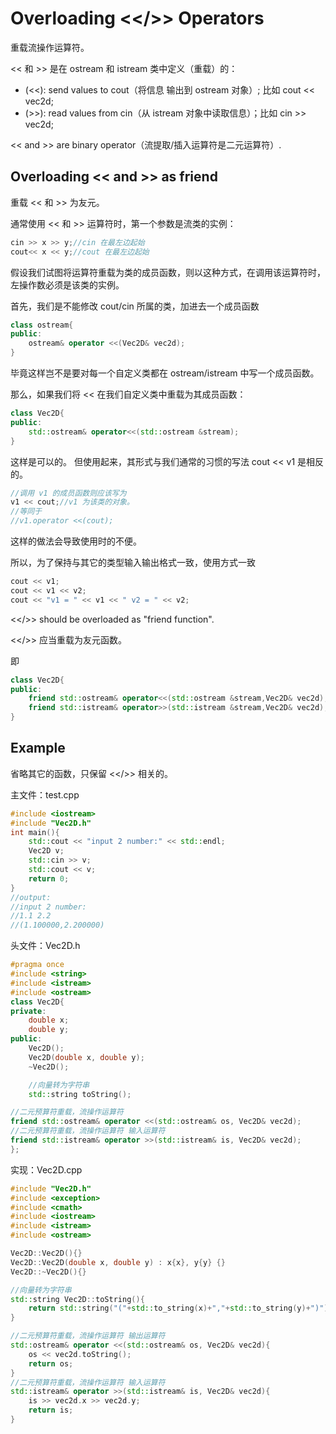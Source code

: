 # Overloading <</>> Operators

重载流操作运算符。

<< 和 >> 是在 ostream 和 istream 类中定义（重载）的：

- (<<): send values to cout（将信息 输出到 ostream 对象）; 比如 cout << vec2d;
- (>>): read values from cin（从 istream 对象中读取信息）；比如 cin >> vec2d;

<< and >> are binary operator（流提取/插入运算符是二元运算符）.

## Overloading << and >> as friend

重载 << 和 >> 为友元。

通常使用 << 和 >> 运算符时，第一个参数是流类的实例：

~~~C++
cin >> x >> y;//cin 在最左边起始
cout<< x << y;//cout 在最左边起始
~~~

假设我们试图将运算符重载为类的成员函数，则以这种方式，在调用该运算符时，左操作数必须是该类的实例。

首先，我们是不能修改 cout/cin 所属的类，加进去一个成员函数

~~~C++
class ostream{
public:
    ostream& operator <<(Vec2D& vec2d);
}
~~~

毕竟这样岂不是要对每一个自定义类都在 ostream/istream 中写一个成员函数。

那么，如果我们将 << 在我们自定义类中重载为其成员函数：

~~~C++
class Vec2D{
public:
    std::ostream& operator<<(std::ostream &stream);
}
~~~

这样是可以的。
但使用起来，其形式与我们通常的习惯的写法 cout << v1 是相反的。

~~~C++
//调用 v1 的成员函数则应该写为
v1 << cout;//v1 为该类的对象。
//等同于
//v1.operator <<(cout);
~~~

这样的做法会导致使用时的不便。

所以，为了保持与其它的类型输入输出格式一致，使用方式一致

~~~C++
cout << v1;
cout << v1 << v2;
cout << "v1 = " << v1 << " v2 = " << v2;
~~~

<</>> should be overloaded as "friend function".

<</>> 应当重载为友元函数。

即

~~~C++
class Vec2D{
public:
    friend std::ostream& operator<<(std::ostream &stream,Vec2D& vec2d);
    friend std::istream& operator>>(std::istream &stream,Vec2D& vec2d);
}
~~~

## Example

省略其它的函数，只保留 <</>> 相关的。

主文件：test.cpp

~~~C++
#include <iostream>
#include "Vec2D.h"
int main(){
    std::cout << "input 2 number:" << std::endl;
    Vec2D v;
    std::cin >> v;
    std::cout << v;
    return 0;
}
//output:
//input 2 number:
//1.1 2.2
//(1.100000,2.200000)
~~~

头文件：Vec2D.h

~~~C++
#pragma once
#include <string>
#include <istream>
#include <ostream>
class Vec2D{
private:
    double x;
    double y;
public:
    Vec2D();
    Vec2D(double x, double y);
    ~Vec2D();

    //向量转为字符串
    std::string toString();

//二元预算符重载，流操作运算符
friend std::ostream& operator <<(std::ostream& os, Vec2D& vec2d);
//二元预算符重载，流操作运算符 输入运算符
friend std::istream& operator >>(std::istream& is, Vec2D& vec2d);
};
~~~

实现：Vec2D.cpp

~~~C++
#include "Vec2D.h"
#include <exception>
#include <cmath>
#include <iostream>
#include <istream>
#include <ostream>

Vec2D::Vec2D(){}
Vec2D::Vec2D(double x, double y) : x{x}, y{y} {}
Vec2D::~Vec2D(){}

//向量转为字符串
std::string Vec2D::toString(){
    return std::string("("+std::to_string(x)+","+std::to_string(y)+")");
}

//二元预算符重载，流操作运算符 输出运算符
std::ostream& operator <<(std::ostream& os, Vec2D& vec2d){
    os << vec2d.toString();
    return os;
}
//二元预算符重载，流操作运算符 输入运算符
std::istream& operator >>(std::istream& is, Vec2D& vec2d){
    is >> vec2d.x >> vec2d.y;
    return is;
}
~~~

